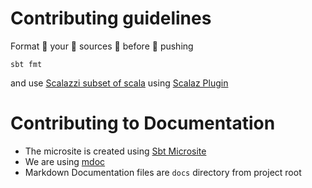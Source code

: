 Contributing guidelines
==

Format :clap: your :clap: sources :clap: before :clap: pushing

    sbt fmt

and use [Scalazzi subset of scala](https://github.com/scalaz/scalazzi) using
[Scalaz Plugin](https://github.com/scalaz/scalaz-plugin)

# Contributing to Documentation
- The microsite is created using [Sbt Microsite](https://47deg.github.io/sbt-microsites/)
- We are using [mdoc](https://scalameta.org/mdoc/)
- Markdown Documentation files are `docs` directory from project root


